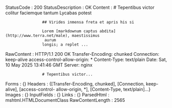 

StatusCode        : 200
StatusDescription : OK
Content           : # Tepentibus victor colitur faciemque tantum Lycabas potest
                    
                    ## Virides inmensa freta et apris his si
                    
                    Lorem [markdownum captus abdita](http://www.terra.net/male), maestissimus
                     aurum
                    longis; a replet ...
RawContent        : HTTP/1.1 200 OK
                    Transfer-Encoding: chunked
                    Connection: keep-alive
                    access-control-allow-origin: *
                    Content-Type: text/plain
                    Date: Sat, 10 May 2025 13:41:46 GMT
                    Server: nginx
                    
                    # Tepentibus victor...
Forms             : {}
Headers           : {[Transfer-Encoding, chunked], [Connection, keep-alive], [access-control-
                    allow-origin, *], [Content-Type, text/plain]...}
Images            : {}
InputFields       : {}
Links             : {}
ParsedHtml        : mshtml.HTMLDocumentClass
RawContentLength  : 2565



